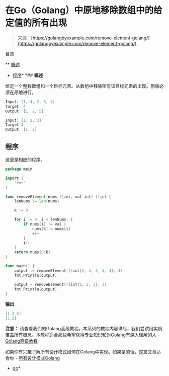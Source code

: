 <!--yml

类别：未分类

日期：2024-10-13 06:48:04

-->

# 在Go（Golang）中原地移除数组中的给定值的所有出现

> 来源：[https://golangbyexample.com/remove-element-golang/](https://golangbyexample.com/remove-element-golang/)

目录

**   [概述](#Overview "Overview")

+   [程序](#Program "Program")*  *## **概述**

给定一个整数数组和一个目标元素。从数组中移除所有该目标元素的出现。删除必须在原地进行。

```go
Input: [1, 4, 2, 5, 4]
Target: 4
Output: [1, 2, 5]

Input: [1, 2, 3]
Target:3
Output: [1, 2]
```

## **程序**

这里是相应的程序。

```go
package main

import (
	"fmt"
)

func removeElement(nums []int, val int) []int {
	lenNums := len(nums)

	k := 0

	for i := 0; i < lenNums; {
		if nums[i] != val {
			nums[k] = nums[i]
			k++
		}
		i++
	}
	return nums[0:k]
}

func main() {
	output := removeElement([]int{1, 4, 2, 5, 4}, 4)
	fmt.Println(output)

	output = removeElement([]int{1, 2, 3}, 3)
	fmt.Println(output)
}
```

**输出**

```go
[1 2 5]
[1 2]
```

**注意：** 请查看我们的Golang高级教程。本系列的教程内容详尽，我们尝试用实例覆盖所有概念。本教程适合那些希望获得专业知识和对Golang有深入理解的人 - [Golang高级教程](https://golangbyexample.com/golang-comprehensive-tutorial/)

如果你有兴趣了解所有设计模式如何在Golang中实现。如果是的话，这篇文章适合你 - [所有设计模式Golang](https://golangbyexample.com/all-design-patterns-golang/)

+   [go](https://golangbyexample.com/tag/go/)*
